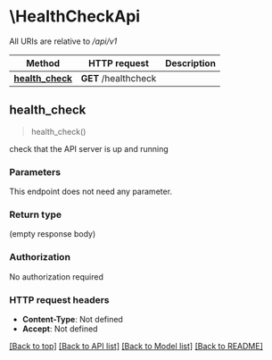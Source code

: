 # \HealthCheckApi

All URIs are relative to */api/v1*

Method | HTTP request | Description
------------- | ------------- | -------------
[**health_check**](HealthCheckApi.md#health_check) | **GET** /healthcheck | 



## health_check

> health_check()


check that the API server is up and running

### Parameters

This endpoint does not need any parameter.

### Return type

 (empty response body)

### Authorization

No authorization required

### HTTP request headers

- **Content-Type**: Not defined
- **Accept**: Not defined

[[Back to top]](#) [[Back to API list]](../README.md#documentation-for-api-endpoints) [[Back to Model list]](../README.md#documentation-for-models) [[Back to README]](../README.md)

